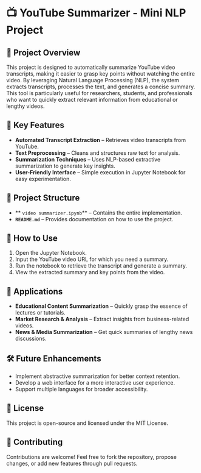 # 📺 YouTube Summarizer - Mini NLP Project  

## 📌 Project Overview  
This project is designed to automatically summarize YouTube video transcripts, making it easier to grasp key points without watching the entire video. By leveraging Natural Language Processing (NLP), the system extracts transcripts, processes the text, and generates a concise summary. This tool is particularly useful for researchers, students, and professionals who want to quickly extract relevant information from educational or lengthy videos.  

## 🔧 Key Features  
- **Automated Transcript Extraction** – Retrieves video transcripts from YouTube.  
- **Text Preprocessing** – Cleans and structures raw text for analysis.  
- **Summarization Techniques** – Uses NLP-based extractive summarization to generate key insights.  
- **User-Friendly Interface** – Simple execution in Jupyter Notebook for easy experimentation.  

## 📂 Project Structure  
- ** `video summarizer.ipynb`** – Contains the entire implementation.  
- **`README.md`** – Provides documentation on how to use the project.  

## 🚀 How to Use  
1. Open the Jupyter Notebook.  
2. Input the YouTube video URL for which you need a summary.  
3. Run the notebook to retrieve the transcript and generate a summary.  
4. View the extracted summary and key points from the video.  

## 🎯 Applications  
- **Educational Content Summarization** – Quickly grasp the essence of lectures or tutorials.  
- **Market Research & Analysis** – Extract insights from business-related videos.  
- **News & Media Summarization** – Get quick summaries of lengthy news discussions.  

## 🛠 Future Enhancements  
- Implement abstractive summarization for better context retention.  
- Develop a web interface for a more interactive user experience.  
- Support multiple languages for broader accessibility.  

## 📜 License  
This project is open-source and licensed under the MIT License.  

## 🤝 Contributing  
Contributions are welcome! Feel free to fork the repository, propose changes, or add new features through pull requests.

